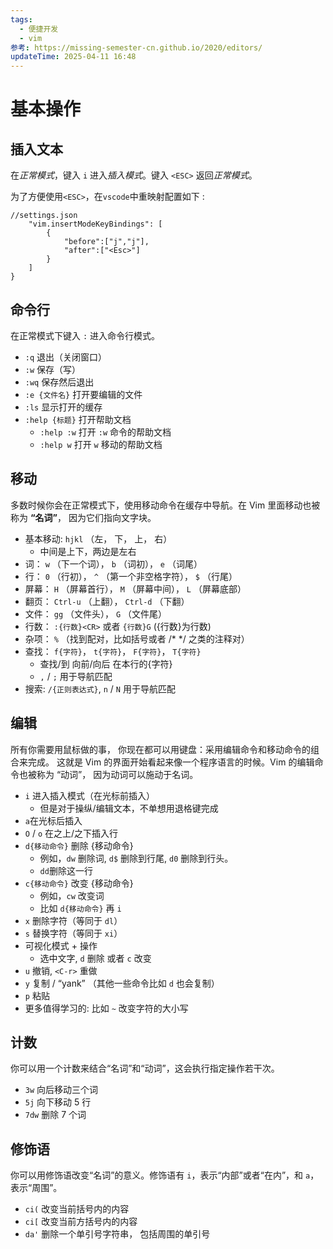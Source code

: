 ```yaml
---
tags:
  - 便捷开发
  - vim
参考: https://missing-semester-cn.github.io/2020/editors/
updateTime: 2025-04-11 16:48
---
```

# 基本操作  
## 插入文本  
在*正常模式*，键入 `i` 进入*插入模式*。键入 `<ESC>` 返回*正常模式*。

为了方便使用`<ESC>`，在`vscode`中重映射配置如下 :
```
//settings.json
    "vim.insertModeKeyBindings": [
        {
            "before":["j","j"],
            "after":["<Esc>"]
        }
    ]
}
```
## 命令行  
在正常模式下键入 `:` 进入命令行模式。  
- `:q` 退出（关闭窗口）
- `:w` 保存（写）
- `:wq` 保存然后退出
- `:e {文件名}` 打开要编辑的文件
- `:ls` 显示打开的缓存
- `:help {标题}` 打开帮助文档
    - `:help :w` 打开 `:w` 命令的帮助文档
    - `:help w` 打开 `w` 移动的帮助文档  

## 移动  
多数时候你会在正常模式下，使用移动命令在缓存中导航。在 Vim 里面移动也被称为 **“名词”**， 因为它们指向文字块。

- 基本移动: `hjkl` （左， 下， 上， 右）  
	- 中间是上下，两边是左右
- 词： `w` （下一个词）， `b` （词初）， `e` （词尾）
- 行： `0` （行初）， `^` （第一个非空格字符）， `$` （行尾）
- 屏幕： `H` （屏幕首行）， `M` （屏幕中间）， `L` （屏幕底部）
- 翻页： `Ctrl-u` （上翻）， `Ctrl-d` （下翻）
- 文件： `gg` （文件头）， `G` （文件尾）
- 行数： `:{行数}<CR>` 或者 `{行数}G` ({行数}为行数)
- 杂项： `%` （找到配对，比如括号或者 /* */ 之类的注释对）
- 查找： `f{字符}`， `t{字符}`， `F{字符}`， `T{字符}`
    - 查找/到 向前/向后 在本行的{字符}
    - `,` / `;` 用于导航匹配
- 搜索: `/{正则表达式}`, `n` / `N` 用于导航匹配  

## 编辑

所有你需要用鼠标做的事， 你现在都可以用键盘：采用编辑命令和移动命令的组合来完成。 这就是 Vim 的界面开始看起来像一个程序语言的时候。Vim 的编辑命令也被称为 “动词”， 因为动词可以施动于名词。

- `i` 进入插入模式（在光标前插入）  
    - 但是对于操纵/编辑文本，不单想用退格键完成
- `a`在光标后插入
- `O` / `o` 在之上/之下插入行
- `d{移动命令}` 删除 {移动命令}
    - 例如，`dw` 删除词, `d$` 删除到行尾, `d0` 删除到行头。
    - `dd`删除这一行
- `c{移动命令}` 改变 {移动命令}
    - 例如，`cw` 改变词
    - 比如 `d{移动命令}` 再 `i`
- `x` 删除字符（等同于 `dl`）
- `s` 替换字符（等同于 `xi`）
- 可视化模式 + 操作
    - 选中文字, `d` 删除 或者 `c` 改变
- `u` 撤销, `<C-r>` 重做
- `y` 复制 / “yank” （其他一些命令比如 `d` 也会复制）
- `p` 粘贴
- 更多值得学习的: 比如 `~` 改变字符的大小写

## 计数

你可以用一个计数来结合“名词”和“动词”，这会执行指定操作若干次。

- `3w` 向后移动三个词
- `5j` 向下移动 5 行
- `7dw` 删除 7 个词

## 修饰语

你可以用修饰语改变“名词”的意义。修饰语有 `i`，表示“内部”或者“在内”，和 `a`， 表示“周围”。

- `ci(` 改变当前括号内的内容
- `ci[` 改变当前方括号内的内容
- `da'` 删除一个单引号字符串， 包括周围的单引号